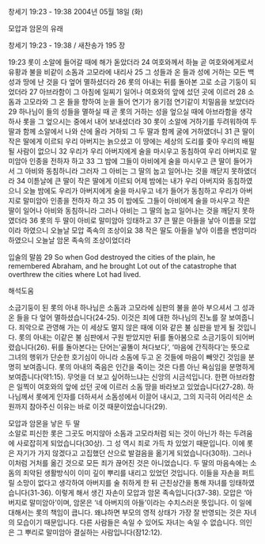 창세기 19:23 - 19:38 
2004년 05월 18일 (화)

모압과 암몬의 유래



창세기 19:23 - 19:38 / 새찬송가 195 장


19:23 롯이 소알에 들어갈 때에 해가 돋았더라 24 여호와께서 하늘 곧 여호와에게로서 유황과 불을 비같이 소돔과 고모라에 내리사 25 그 성들과 온 들과 성에 거하는 모든 백성과 땅에 난 것을 다 엎어 멸하셨더라 26 롯의 아내는 뒤를 돌아본 고로 소금 기둥이 되었더라 27 아브라함이 그 아침에 일찌기 일어나 여호와의 앞에 섰던 곳에 이르러 28 소돔과 고모라와 그 온 들을 향하여 눈을 들어 연기가 옹기점 연기같이 치밀음을 보았더라 29 하나님이 들의 성들을 멸하실 때 곧 롯의 거하는 성을 엎으실 때에 아브라함을 생각하사 롯을 그 엎으시는 중에서 내어 보내셨더라 30 롯이 소알에 거하기를 두려워하여 두 딸과 함께 소알에서 나와 산에 올라 거하되 그 두 딸과 함께 굴에 거하였더니 31 큰 딸이 작은 딸에게 이르되 우리 아버지는 늙으셨고 이 땅에는 세상의 도리를 좇아 우리의 배필 될 사람이 없으니 32 우리가 우리 아버지에게 술을 마시우고 동침하여 우리 아버지로 말미암아 인종을 전하자 하고 33 그 밤에 그들이 아비에게 술을 마시우고 큰 딸이 들어가서 그 아비와 동침하니라 그러자 그 아비는 그 딸의 눕고 일어나는 것을 깨닫지 못하였더라 34 이튿날에 큰 딸이 작은 딸에게 이르되 어제 밤에는 내가 우리 아버지와 동침하였으니 오늘 밤에도 우리가 아버지에게 술을 마시우고 네가 들어가 동침하고 우리가 아버지로 말미암아 인종을 전하자 하고 35 이 밤에도 그들이 아비에게 술을 마시우고 작은 딸이 일어나 아비와 동침하니라 그러나 아비는 그 딸의 눕고 일어나는 것을 깨닫지 못하였더라 36 롯의 두 딸이 아비로 말미암아 잉태하고 37 큰 딸은 아들을 낳아 이름을 모압이라 하였으니 오늘날 모압 족속의 조상이요 38 작은 딸도 아들을 낳아 이름을 벤암미라 하였으니 오늘날 암몬 족속의 조상이었더라 

입술의 말씀 
29 So when God destroyed the cities of the plain, he remembered Abraham, and he brought Lot out of the catastrophe that overthrew the cities where Lot had lived.

해석도움





소금기둥이 된 롯의 아내
하나님은 소돔과 고모라에 심판의 불을 쏟아 부으셔서 그 성과 온 들을 다 엎어 멸하셨습니다(24-25). 이것은 죄에 대한 하나님의 진노를 잘 보여줍니다. 죄악으로 관영해 가는 이 세상도 멀지 않은 때에 이와 같은 불 심판을 받게 될 것입니다. 롯의 아내는 이같은 불 심판에서 구원 받았지만 뒤를 돌아봄으로 소금기둥이 되어버렸습니다(26). 뒤를 돌아본다는 단어는’골똘이 쳐다보다’, ‘마음에 간직하다’는 뜻으로 그녀의 행위가 단순한 호기심이 아니라 소돔에 두고 온 것들에 마음이 빼앗긴 것임을 분명히 보여줍니다. 롯의 아내의 죽음은 인간을 죽이는 것은 다름 아닌 욕심임을 분명하게 보여줍니다(약1:15). 무엇을 더 보고 싶어하느냐는 신앙의 시금석입니다. 한편 아브라함은 일찍이 여호와의 앞에 섰던 곳에 이르러 소돔 땅을 바라보고 있었습니다(27-28). 하나님께서 롯에게 인자를 더하셔서 소돔성에서 이끌어 내시고, 그의 지극히 어리석은 소원까지 참아주신 이유는 바로 이것 때문이었습니다(29). 

모압과 암몬을 낳은 두 딸  
소알로 피신한 롯은 그곳도 머지않아 소돔과 고모라처럼 되는 것이 아닌가 하는 두려움에 사로잡히게 되었습니다(30상). 그 성 역시 죄로 가득 차 있었기 때문입니다. 이에 롯은 자기가 가지 않겠다고 고집했던 산으로 발걸음을 옮기게 되었습니다(30하). 그러나 이처럼 거처를 옮긴 것으로 모든 죄가 끊어진 것은 아니었습니다. 두 딸의 마음속에는 소돔의 죄악된 생활방식이 이미 깊이 뿌리를 내리고 있었던 것입니다. 이들을 자손을 퍼트릴 소망이 없다고 생각하여 아버지를 술 취하게 한 뒤 근친상간을 통해 자녀를 잉태하였습니다(31-36). 이렇게 해서 생긴 자손이 모압과 암몬 족속입니다(37-38). 모압은 ‘아버지로 말미암아’이며, 암몬은 ‘네 아버지의 아들’이라는 수치스러운 뜻입니다. 이 일에 대해서는 롯의 책임이 큽니다. 왜냐하면 부모의 영적 상태가 가장 잘 반영되는 것은 자녀의 모습이기 때문입니다. 다른 사람들은 속일 수 있어도 자녀는 속일 수 없습니다. 의인은 그 뿌리로 말미암아 결실하는 사람입니다(잠12:12).